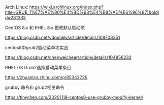 Arch Linux: https://wiki.archlinux.org/index.php?title=GRUB_(%E7%AE%80%E4%BD%93%E4%B8%AD%E6%96%87)&oldid=281333


CentOS 8.x 和 RHEL 8.x 更改默认启动项

https://blog.csdn.net/vdoublev/article/details/109703351

centos8中grub2启动菜单项实战

https://blog.csdn.net/chenweicheer/article/details/104856232

RHEL7/8 Grub2选择启动菜单条目

https://zhuanlan.zhihu.com/p/85342729

grubby 命令和 grub2相关命令


https://tinychen.com/20201118-centos8-use-grubby-modify-kernel/